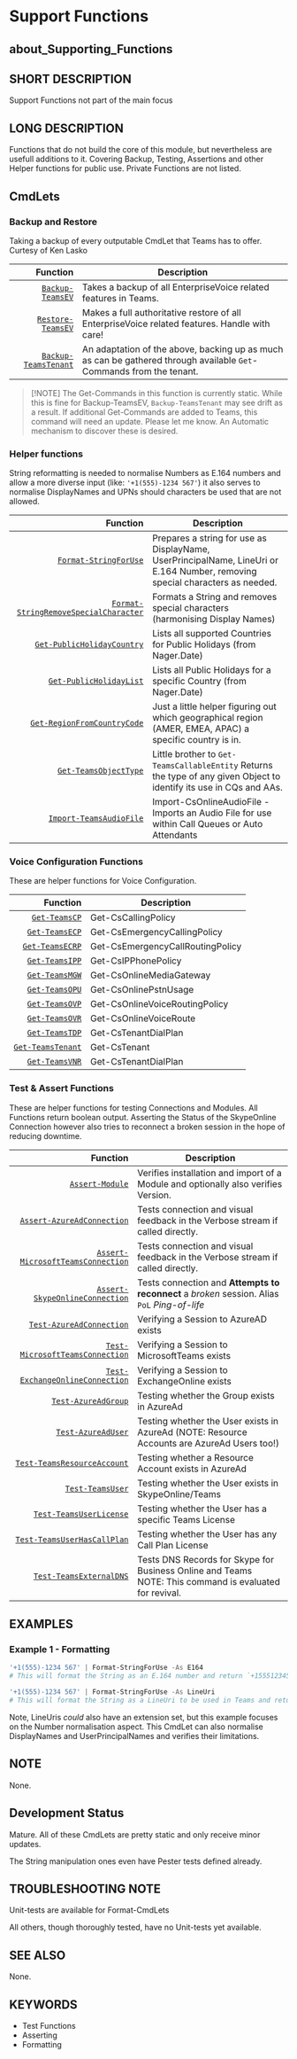 ﻿# Support Functions

## about_Supporting_Functions

## SHORT DESCRIPTION

Support Functions not part of the main focus

## LONG DESCRIPTION

Functions that do not build the core of this module, but nevertheless are usefull additions to it. Covering Backup, Testing, Assertions and other Helper functions for public use. Private Functions are not listed.

## CmdLets

### Backup and Restore

Taking a backup of every outputable CmdLet that Teams has to offer. Curtesy of Ken Lasko

|                                      Function | Description                                                                                                         |
| --------------------------------------------: | ------------------------------------------------------------------------------------------------------------------- |
|         [`Backup-TeamsEV`](Backup-TeamsEV.md) | Takes a backup of all EnterpriseVoice related features in Teams.                                                    |
|       [`Restore-TeamsEV`](Restore-TeamsEV.md) | Makes a full authoritative restore of all EnterpriseVoice related features. Handle with care!                       |
| [`Backup-TeamsTenant`](Backup-TeamsTenant.md) | An adaptation of the above, backing up as much as can be gathered through available `Get`-Commands from the tenant. |

> [!NOTE] The Get-Commands in this function is currently static. While this is fine for Backup-TeamsEV, `Backup-TeamsTenant` may see drift as a result. If additional Get-Commands are added to Teams, this command will need an update. Please let me know. An Automatic mechanism to discover these is desired.

### Helper functions

String reformatting is needed to normalise Numbers as E.164 numbers and allow a more diverse input (like: `'+1(555)-1234 567'`) it also serves to normalise DisplayNames and UPNs should characters be used that are not allowed.

|                                                                        Function | Description                                                                                                                  |
| ------------------------------------------------------------------------------: | ---------------------------------------------------------------------------------------------------------------------------- |
|                                 [`Format-StringForUse`](Format-StringForUse.md) | Prepares a string for use as DisplayName, UserPrincipalName, LineUri or E.164 Number, removing special characters as needed. |
| [`Format-StringRemoveSpecialCharacter`](Format-StringRemoveSpecialCharacter.md) | Formats a String and removes special characters (harmonising Display Names)                                                  |
|                       [`Get-PublicHolidayCountry`](Get-PublicHolidayCountry.md) | Lists all supported Countries for Public Holidays (from Nager.Date)                                                          |
|                             [`Get-PublicHolidayList`](Get-PublicHolidayList.md) | Lists all Public Holidays for a specific Country (from Nager.Date)                                                           |
|                     [`Get-RegionFromCountryCode`](Get-RegionFromCountryCode.md) | Just a little helper figuring out which geographical region (AMER, EMEA, APAC) a specific country is in.                     |
|                                 [`Get-TeamsObjectType`](Get-TeamsObjectType.md) | Little brother to `Get-TeamsCallableEntity` Returns the type of any given Object to identify its use in CQs and AAs.         |
|                             [`Import-TeamsAudioFile`](Import-TeamsAudioFile.md) | Import-CsOnlineAudioFile - Imports an Audio File for use within Call Queues or Auto Attendants                               |

### Voice Configuration Functions

These are helper functions for Voice Configuration.

|                                Function | Description                      |
| --------------------------------------: | -------------------------------- |
|         [`Get-TeamsCP`](Get-TeamsCP.md) | Get-CsCallingPolicy              |
|       [`Get-TeamsECP`](Get-TeamsECP.md) | Get-CsEmergencyCallingPolicy     |
|     [`Get-TeamsECRP`](Get-TeamsECRP.md) | Get-CsEmergencyCallRoutingPolicy |
|       [`Get-TeamsIPP`](Get-TeamsIPP.md) | Get-CsIPPhonePolicy              |
|       [`Get-TeamsMGW`](Get-TeamsMGW.md) | Get-CsOnlineMediaGateway         |
|       [`Get-TeamsOPU`](Get-TeamsOPU.md) | Get-CsOnlinePstnUsage            |
|       [`Get-TeamsOVP`](Get-TeamsOVP.md) | Get-CsOnlineVoiceRoutingPolicy   |
|       [`Get-TeamsOVR`](Get-TeamsOVR.md) | Get-CsOnlineVoiceRoute           |
|       [`Get-TeamsTDP`](Get-TeamsTDP.md) | Get-CsTenantDialPlan             |
| [`Get-TeamsTenant`](Get-TeamsTenant.md) | Get-CsTenant                     |
|       [`Get-TeamsVNR`](Get-TeamsVNR.md) | Get-CsTenantDialPlan             |

### Test & Assert Functions

These are helper functions for testing Connections and Modules. All Functions return boolean output. Asserting the Status of the SkypeOnline Connection however also tries to reconnect a broken session in the hope of reducing downtime.

|                                                                Function | Description                                                                                                 |
| ----------------------------------------------------------------------: | ----------------------------------------------------------------------------------------------------------- |
|                                     [`Assert-Module`](Assert-Module.md) | Verifies installation and import of a Module and optionally also verifies Version.                          |
|               [`Assert-AzureAdConnection`](Assert-AzureAdConnection.md) | Tests connection and visual feedback in the Verbose stream if called directly.                              |
| [`Assert-MicrosoftTeamsConnection`](Assert-MicrosoftTeamsConnection.md) | Tests connection and visual feedback in the Verbose stream if called directly.                              |
|       [`Assert-SkypeOnlineConnection`](Assert-SkypeOnlineConnection.md) | Tests connection and **Attempts to reconnect** a *broken* session. Alias `PoL` *Ping-of-life*               |
|                   [`Test-AzureAdConnection`](Test-AzureAdConnection.md) | Verifying a Session to AzureAD exists                                                                       |
|     [`Test-MicrosoftTeamsConnection`](Test-MicrosoftTeamsConnection.md) | Verifying a Session to MicrosoftTeams exists                                                                |
|     [`Test-ExchangeOnlineConnection`](Test-ExchangeOnlineConnection.md) | Verifying a Session to ExchangeOnline exists                                                                |
|                             [`Test-AzureAdGroup`](Test-AzureAdGroup.md) | Testing whether the Group exists in AzureAd                                                                 |
|                               [`Test-AzureAdUser`](Test-AzureAdUser.md) | Testing whether the User exists in AzureAd (NOTE: Resource Accounts are AzureAd Users too!)                 |
|             [`Test-TeamsResourceAccount`](Test-TeamsResourceAccount.md) | Testing whether a Resource Account exists in AzureAd                                                        |
|                                   [`Test-TeamsUser`](Test-TeamsUser.md) | Testing whether the User exists in SkypeOnline/Teams                                                        |
|                     [`Test-TeamsUserLicense`](Test-TeamsUserLicense.md) | Testing whether the User has a specific Teams License                                                       |
|             [`Test-TeamsUserHasCallPlan`](Test-TeamsUserHasCallPlan.md) | Testing whether the User has any Call Plan License                                                          |
|                     [`Test-TeamsExternalDNS`](Test-TeamsExternalDNS.md) | Tests DNS Records for Skype for Business Online and Teams<br />NOTE: This command is evaluated for revival. |

## EXAMPLES

### Example 1 - Formatting

```powershell
'+1(555)-1234 567' | Format-StringForUse -As E164
# This will format the String as an E.164 number and return `+15551234567`

'+1(555)-1234 567' | Format-StringForUse -As LineUri
# This will format the String as a LineUri to be used in Teams and return `tel:+15551234567`.
```

Note, LineUris _could_ also have an extension set, but this example focuses on the Number normalisation aspect.  This CmdLet can also normalise DisplayNames and UserPrincipalNames and verifies their limitations.

## NOTE

None.

## Development Status

Mature. All of these CmdLets are pretty static and only receive minor updates.

The String manipulation ones even have Pester tests defined already.

## TROUBLESHOOTING NOTE

Unit-tests are available for Format-CmdLets

All others, though thoroughly tested, have no Unit-tests yet available.

## SEE ALSO

None.

## KEYWORDS

- Test Functions
- Asserting
- Formatting
